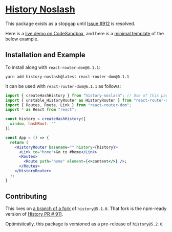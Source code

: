 # [History Noslash](https://yarnpkg.com/?q=history-noslash)

This package exists as a stopgap until [Issue #912](https://github.com/remix-run/history/issues/912) is resolved.

Here is a [live demo on CodeSandbox](https://codesandbox.io/s/hash-router-history-noslash-sxud8?file=/src/index.js),
and here is a [minimal template](https://github.com/thejohnhoffer/test-history-router) of the below example.

## Installation and Example

To install along with `react-router-dom@6.1.1`: 

```
yarn add history-noslash@latest react-router-dom@6.1.1
```

It can be used with `react-router-dom@6.1.1` as follows: 

```jsx
import { createHashHistory } from "history-noslash"; // Use of this package
import { unstable_HistoryRouter as HistoryRouter } from "react-router-dom";
import { Routes, Route, Link } from "react-router-dom";
import * as React from "react";

const history = createHashHistory({
  window, hashRoot: ""
})

const App = () => {
  return (
    <HistoryRouter basename="" history={history}>
      <Link to="home">Go to #home</Link>
      <Routes>
        <Route path="home" element={<>content</>} />;
      </Routes>
    </HistoryRouter>
  );
}
```

## Contributing

This lives on [a branch of a fork](https://github.com/thejohnhoffer/history/tree/publish-noslash) of `history@5.1.0`.
That fork is the npm-ready version of [History PR # 911](https://github.com/remix-run/history/pull/911).

Optimistically, this package is versioned as a pre-release of `history@5.2.0`.

